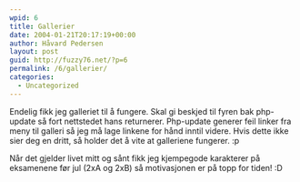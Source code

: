 ```yaml
---
wpid: 6
title: Gallerier
date: 2004-01-21T20:17:19+00:00
author: Håvard Pedersen
layout: post
guid: http://fuzzy76.net/?p=6
permalink: /6/gallerier/
categories:
  - Uncategorized
---
```

Endelig fikk jeg galleriet til å fungere. Skal gi beskjed til fyren bak php-update så fort nettstedet hans returnerer. Php-update generer feil linker fra meny til galleri så jeg må lage linkene for hånd inntil videre. Hvis dette ikke sier deg en dritt, så holder det å vite at galleriene fungerer. :p

Når det gjelder livet mitt og sånt fikk jeg kjempegode karakterer på eksamenene før jul (2xA og 2xB) så motivasjonen er på topp for tiden! :D

